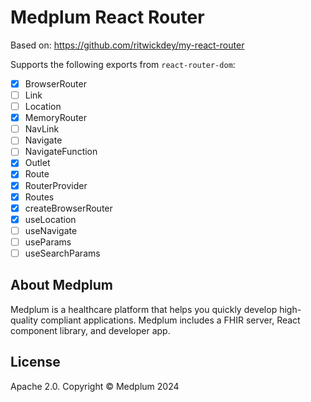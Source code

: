 # Medplum React Router

Based on: https://github.com/ritwickdey/my-react-router

Supports the following exports from `react-router-dom`:

- [x] BrowserRouter
- [ ] Link
- [ ] Location
- [x] MemoryRouter
- [ ] NavLink
- [ ] Navigate
- [ ] NavigateFunction
- [x] Outlet
- [x] Route
- [x] RouterProvider
- [x] Routes
- [x] createBrowserRouter
- [x] useLocation
- [ ] useNavigate
- [ ] useParams
- [ ] useSearchParams

## About Medplum

Medplum is a healthcare platform that helps you quickly develop high-quality compliant applications. Medplum includes a FHIR server, React component library, and developer app.

## License

Apache 2.0. Copyright &copy; Medplum 2024
